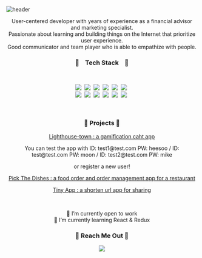![header](https://capsule-render.vercel.app/api?type=waving&color=auto&height=300&width=800&text=Hi,%20I'm%20Heesoo&fontSize=60)
<p align="center">
  User-centered developer with years of experience as a financial advisor and marketing specialist. </br>
  Passionate about learning and building things on the Internet that prioritize user experience.</br>
  Good communicator and team player who is able to empathize with people.
</p>

<h3 align="center"> 🧡 &nbsp&nbsp Tech Stack &nbsp&nbsp 🧡</h3>
</br>
<p align="center">
  <img src="https://img.shields.io/badge/Javascript-FFAE42?style=flat-square&logo=Javascript&logoColor=white"/>&nbsp
  <img src="https://img.shields.io/badge/HTML-E34F26?style=flat-square&logo=HTML5&logoColor=white"/>&nbsp
  <img src="https://img.shields.io/badge/CSS-1572B6?style=flat-square&logo=CSS3&logoColor=white"/>&nbsp
  <img src="https://img.shields.io/badge/React-0088CC?style=flat-square&logo=React&logoColor=white"/>&nbsp
  <img src="https://img.shields.io/badge/Node.js-339933?style=flat-square&logo=Node.js&logoColor=white"/>&nbsp
  <img src="https://img.shields.io/badge/Express-2E77BC?style=flat-square&logo=Express&logoColor=white"/>&nbsp 
  </br>
  <img src="https://img.shields.io/badge/PostgreSQL-4169E1?style=flat-square&logo=PostgreSQL&logoColor=white"/>&nbsp
  <img src="https://img.shields.io/badge/MongoDB-47A248?style=flat-square&logo=MongoDB&logoColor=white"/>&nbsp
  <img src="https://img.shields.io/badge/Socket.io-010101?style=flat-square&logo=Socket.io&logoColor=white"/>&nbsp
  <img src="https://img.shields.io/badge/Git-F05032?style=flat-square&logo=Git&logoColor=white"/>&nbsp
  <img src="https://img.shields.io/badge/Cypress-17202c?style=flat-square&logo=Cypress&logoColor=white"/>&nbsp
  <img src="https://img.shields.io/badge/Figma-f24e1e?style=flat-square&logo=Figma&logoColor=white"/>&nbsp
</p>
</br>
<h3 align="center"> 💚 Projects 💚 </h3>

<div align="center">
<a href="https://lighthouse-town.herokuapp.com" target="_blank"><p>Lighthouse-town : a gamification caht app</p></a>
<p>You can test the app with ID: test1@test.com PW: heesoo / ID: test@test.com PW: moon / ID: test2@test.com PW: mike </p>
<p>or register a new user! </p>
<a href="https://pickthedishes.herokuapp.com" target="_blank"><p>Pick The Dishes : a food order and order management app for a restaurant</p></a>
<a href="https://github.com/tinyapp" target="_blank"><p>Tiny App : a shorten url app for sharing</p></a>
</div>
</br>

<p align="center">
🔭 I’m currently open to work </br>
🌱 I’m currently learning React & Redux 
</p>

<h3 align="center"> 💜 Reach Me Out 💜 </h3>
<p align="center"><a href="https://www.linkedin.com/in/heesoo-park/"><img src="https://img.shields.io/badge/LinkedIn-0A66C2?style=flat-square&logo=LinkedIn&logoColor=white"/></a></p>



<!--
**IamHPark/IamHPark** is a ✨ _special_ ✨ repository because its `README.md` (this file) appears on your GitHub profile.

Here are some ideas to get you started:

- 🔭 I’m currently working on ...
- 🌱 I’m currently learning ...
- 👯 I’m looking to collaborate on ...
- 🤔 I’m looking for help with ...
- 💬 Ask me about ...
- 📫 How to reach me: ...
- 😄 Pronouns: ...
- ⚡ Fun fact: ...
-->
